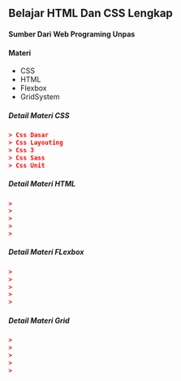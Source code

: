 ## Belajar HTML Dan CSS Lengkap

#### Sumber Dari Web Programing Unpas

#### Materi

- CSS
- HTML
- Flexbox
- GridSystem

##### Detail Materi CSS

```json
> Css Dasar
> Css Layouting
> Css 3
> Css Sass
> Css Unit
```

##### Detail Materi HTML

```json
>
>
>
>
>
```

##### Detail Materi FLexbox

```json
>
>
>
>
>
```

##### Detail Materi Grid

```json
>
>
>
>
>
```
